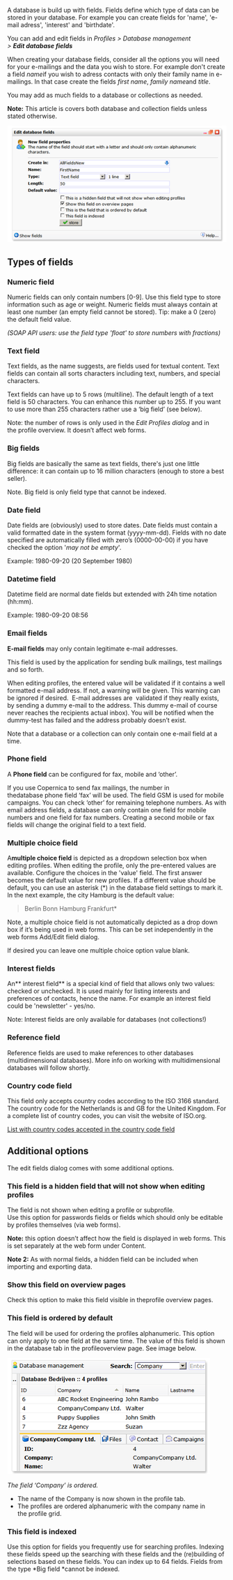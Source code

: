 A database is build up with fields. Fields define which type of data can
be stored in your database. For example you can create fields for
'name', 'e-mail adress', 'interest' and 'birthdate'.

You can add and edit fields in *Profiles \> Database management
\> **Edit database fields***

When creating your database fields, consider all the options you will
need for your e-mailings and the data you wish to store. For example
don't create a field *name*if you wish to adress contacts with only
their family name in e-mailings. In that case create the fields *first
name*, *family name*and *title*.

You may add as much fields to a database or collections as needed. 

**Note:** This article is covers both database and collection fields
unless stated otherwise.

![](images/edit_database_fields.png "edit_database_fields.png")

Types of fields
---------------

### Numeric field

Numeric fields can only contain numbers [0-9]. Use this field type to
store information such as age or weight. Numeric fields must always
contain at least one number (an empty field cannot be stored). Tip: make
a 0 (zero) the default field value.

*(SOAP API users: use the field type 'float' to store numbers with
fractions)*

### Text field

Text fields, as the name suggests, are fields used for textual content.
Text fields can contain all sorts characters including text, numbers,
and special characters.

Text fields can have up to 5 rows (multiline). The default length of a
text field is 50 characters. You can enhance this number up to 255. If
you want to use more than 255 characters rather use a ‘big field’ (see
below).

Note: the number of rows is only used in the *Edit Profiles dialog* and
in the profile overview. It doesn’t affect web forms.

### Big fields

Big fields are basically the same as text fields, there's just one
little difference: it can contain up to 16 million characters (enough to
store a best seller).

Note. Big field is only field type that cannot be indexed.

### Date field

Date fields are (obviously) used to store dates. Date fields must
contain a valid formatted date in the system format (yyyy-mm-dd). Fields
with no date specified are automatically filled with zero’s (0000-00-00)
if you have checked the option '*may not be empty*'.

Example: 1980-09-20 (20 September 1980)

### Datetime field

Datetime field are normal date fields but extended with 24h time
notation (hh:mm).

Example: 1980-09-20 08:56

### Email fields

**E-mail fields** may only contain legitimate e-mail addresses.

This field is used by the application for sending bulk mailings, test
mailings and so forth.

When editing profiles, the entered value will be validated if it
contains a well formatted e-mail address. If not, a warning will be
given. This warning can be ignored if desired.  E-mail addresses are
 validated if they really exists, by sending a dummy e-mail to the
address. This dummy e-mail of course never reaches the recipients actual
inbox). You will be notified when the dummy-test has failed and the
address probably doesn’t exist.

Note that a database or a collection can only contain one e-mail field
at a time.  

### Phone field

A **Phone field** can be configured for fax, mobile and ‘other’.

If you use Copernica to send fax mailings, the number in
thedatabase phone field ‘fax’ will be used. The field GSM is used for
mobile campaigns. You can check ‘other’ for remaining telephone numbers.
As with email address fields, a database can only contain one field for
mobile numbers and one field for fax numbers. Creating a second mobile
or fax fields will change the original field to a text field.

### Multiple choice field

A**multiple choice field** is depicted as a dropdown selection box when
editing profiles. When editing the profile, only the pre-entered values
are available. Configure the choices in the 'value' field. The first
answer becomes the default value for new profiles. If a different value
should be default, you can use an asterisk (\*) in the database field
settings to mark it. In the next example, the city Hamburg is the
default value:

> Berlin
>  Bonn
>  Hamburg
>  Frankfurt\*

Note, a multiple choice field is not automatically depicted as a drop
down box if it’s being used in web forms. This can be set independently
in the web forms Add/Edit field dialog.

If desired you can leave one multiple choice option value blank.

### Interest fields

An** interest field** is a special kind of field that allows only two
values: checked or unchecked. It is used mainly for listing interests
and preferences of contacts, hence the name. For example
an interest field could be 'newsletter' - yes/no.

Note: Interest fields are only available for databases (not
collections!)

### Reference field

Reference fields are used to make references to other databases
(multidimensional databases). More info on working with multidimensional
databases will follow shortly.

### Country code field

This field only accepts country codes according to the ISO 3166
standard. The country code for the Netherlands is and GB for the United
Kingdom. For a complete list of country codes, you can visit the website
of ISO.org.

[List with country codes accepted in the country code
field](http://www.iso.org/iso/country_codes/iso_3166_code_lists/country_names_and_code_elements.htm)

Additional options
------------------

The edit fields dialog comes with some additional options.

### This field is a hidden field that will not show when editing profiles

The field is not shown when editing a profile or subprofile. \
Use this option for passwords fields or fields which should only be
editable by profiles themselves (via web forms).

**Note:** this option doesn’t affect how the field is displayed in web
forms. This is set separately at the web form under Content.

**Note 2:** As with normal fields, a hidden field can be included when
importing and exporting data.

### Show this field on overview pages

Check this option to make this field visible in theprofile overview
pages.

### This field is ordered by default

The field will be used for ordering the profiles alphanumeric. This
option can only apply to one field at the same time. The value of this
field is shown in the database tab in the profileoverview page. See
image below.

![](images/ordering_database_fields.png "ordering_database_fields.png")

*The field ‘Company’ is ordered.*

-   The name of the Company is now shown in the profile tab.
-   The profiles are ordered alphanumeric with the company name in
    the profile grid.

### This field is indexed

Use this option for fields you frequently use for searching profiles.
Indexing these fields speed up the searching with these fields and the
(re)building of selections based on these fields. You can index up to 64
fields. Fields from the type *Big field *cannot be indexed.
